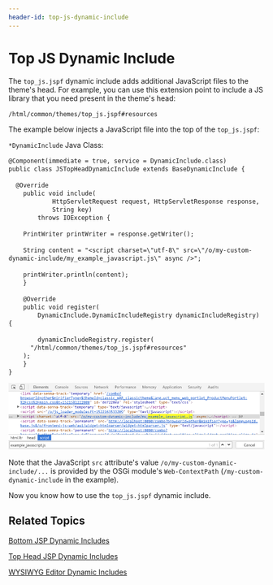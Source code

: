 ```yaml
---
header-id: top-js-dynamic-include
---
```


# Top JS Dynamic Include

The `top_js.jspf` dynamic include adds additional JavaScript files to the
theme's head. For example, you can use this extension point to include a JS
library that you need present in the theme's head: 

    /html/common/themes/top_js.jspf#resources

The example below injects a JavaScript file into the top of the `top_js.jspf`:

`*DynamicInclude` Java Class:

    @Component(immediate = true, service = DynamicInclude.class)
    public class JSTopHeadDynamicInclude extends BaseDynamicInclude {

      @Override
    	public void include(
    			HttpServletRequest request, HttpServletResponse response,
    			String key)
    		throws IOException {

        PrintWriter printWriter = response.getWriter();

        String content = "<script charset=\"utf-8\" src=\"/o/my-custom-dynamic-include/my_example_javascript.js\" async />";

        printWriter.println(content);
    	}

    	@Override
    	public void register(
    		DynamicInclude.DynamicIncludeRegistry dynamicIncludeRegistry) {

    		dynamicIncludeRegistry.register(
          "/html/common/themes/top_js.jspf#resources"
        );
    	}
    }

![Figure 1: The Top JS dynamic include lets you load additional scripts in the theme's head.](../../../images/dynamic-include-top-js-example.png)

Note that the JavaScript `src` attribute's value 
`/o/my-custom-dynamic-include/...` is provided by the OSGi module's 
`Web-ContextPath` (`/my-custom-dynamic-include` in the example).
 
Now you know how to use the `top_js.jspf` dynamic include.

## Related Topics

[Bottom JSP Dynamic Includes](/docs/7-1/tutorials/-/knowledge_base/t/bottom-jsp-dynamic-includes)

[Top Head JSP Dynamic Includes](/docs/7-1/tutorials/-/knowledge_base/t/top-head-jsp-dynamic-includes)

[WYSIWYG Editor Dynamic Includes](/docs/7-1/tutorials/-/knowledge_base/t/wysiwyg-editor-dynamic-includes)
